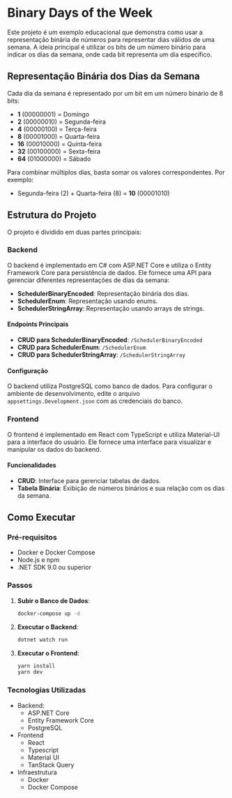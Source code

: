 # Binary Days of the Week

Este projeto é um exemplo educacional que demonstra como usar a representação binária de números para representar dias válidos de uma semana. A ideia principal é utilizar os bits de um número binário para indicar os dias da semana, onde cada bit representa um dia específico.

## Representação Binária dos Dias da Semana

Cada dia da semana é representado por um bit em um número binário de 8 bits:

- **1** (00000001) = Domingo
- **2** (00000010) = Segunda-feira
- **4** (00000100) = Terça-feira
- **8** (00001000) = Quarta-feira
- **16** (00010000) = Quinta-feira
- **32** (00100000) = Sexta-feira
- **64** (01000000) = Sábado

Para combinar múltiplos dias, basta somar os valores correspondentes. Por exemplo:

- Segunda-feira (2) + Quarta-feira (8) = **10** (00001010)

## Estrutura do Projeto

O projeto é dividido em duas partes principais:

### Backend

O backend é implementado em C# com ASP.NET Core e utiliza o Entity Framework Core para persistência de dados. Ele fornece uma API para gerenciar diferentes representações de dias da semana:

- **SchedulerBinaryEncoded**: Representação binária dos dias.
- **SchedulerEnum**: Representação usando enums.
- **SchedulerStringArray**: Representação usando arrays de strings.

#### Endpoints Principais

- **CRUD para SchedulerBinaryEncoded**: `/SchedulerBinaryEncoded`
- **CRUD para SchedulerEnum**: `/SchedulerEnum`
- **CRUD para SchedulerStringArray**: `/SchedulerStringArray`

#### Configuração

O backend utiliza PostgreSQL como banco de dados. Para configurar o ambiente de desenvolvimento, edite o arquivo `appsettings.Development.json` com as credenciais do banco.

### Frontend

O frontend é implementado em React com TypeScript e utiliza Material-UI para a interface do usuário. Ele fornece uma interface para visualizar e manipular os dados do backend.

#### Funcionalidades

- **CRUD**: Interface para gerenciar tabelas de dados.
- **Tabela Binária**: Exibição de números binários e sua relação com os dias da semana.

## Como Executar

### Pré-requisitos

- Docker e Docker Compose
- Node.js e npm
- .NET SDK 9.0 ou superior

### Passos

1. **Subir o Banco de Dados**:
   ```bash
   docker-compose up -d
   ```
2. **Executar o Backend**:
    ```bash
    dotnet watch run
    ```
3. **Executar o Frontend**:
    ```bash
    yarn install
    yarn dev
    ```

### Tecnologias Utilizadas

- Backend:
    - ASP.NET Core
    - Entity Framework Core
    - PostgreSQL
- Frontend
    - React
    - Typescript
    - Material UI
    - TanStack Query
- Infraestrutura
    - Docker
    - Docker Compose